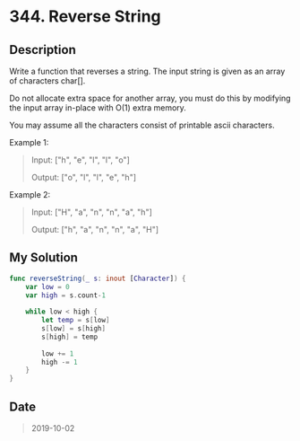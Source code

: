 # 344. Reverse String

## Description

Write a function that reverses a string. The input string is given as an array of characters char[].

Do not allocate extra space for another array, you must do this by modifying the input array in-place with O(1) extra memory.

You may assume all the characters consist of printable ascii characters.


Example 1:

> Input: ["h", "e", "l", "l", "o"]
> 
> Output: ["o", "l", "l", "e", "h"]

Example 2:

> Input: ["H", "a", "n", "n", "a", "h"]
> 
> Output: ["h", "a", "n", "n", "a", "H"]

## My Solution

```swift
func reverseString(_ s: inout [Character]) {
    var low = 0
    var high = s.count-1
    
    while low < high {
        let temp = s[low]
        s[low] = s[high]
        s[high] = temp
        
        low += 1
        high -= 1
    }
}
```

## Date

>  2019-10-02